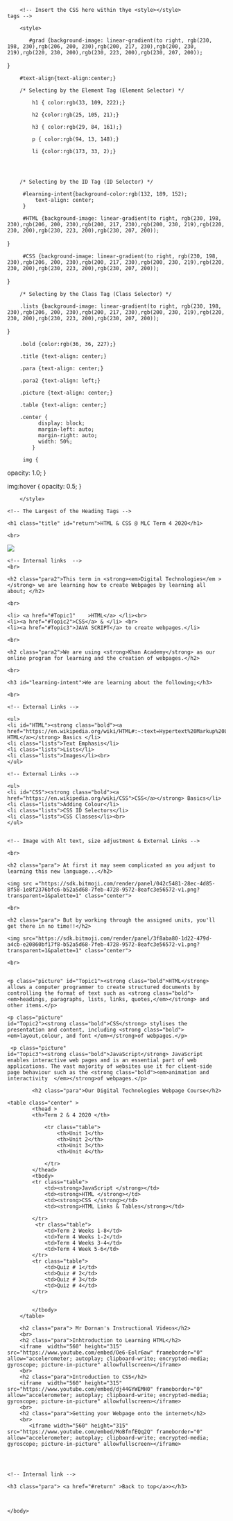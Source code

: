 <!DOCTYPE html>
<html>
    <head>
        <meta charset="utf-8">
        <title>Year 8 HTML & CSS Units 1-3</title>
        
        <!-- Insert the CSS here within thye <style></style>            tags -->
        
        <style>
        
           #grad {background-image: linear-gradient(to right, rgb(230, 198, 230),rgb(206, 200, 230),rgb(200, 217, 230),rgb(200, 230, 219),rgb(220, 230, 200),rgb(230, 223, 200),rgb(230, 207, 200));
}
        
        #text-align{text-align:center;}
        
        /* Selecting by the Element Tag (Element Selector) */ 
         
            h1 { color:rgb(33, 109, 222);}
            
            h2 {color:rgb(25, 105, 21);}
            
            h3 { color:rgb(29, 84, 161);}
            
            p { color:rgb(94, 13, 148);}
            
            li {color:rgb(173, 33, 2);}
            
           
            
            
        /* Selecting by the ID Tag (ID Selector) */ 
       
         #learning-intent{background-color:rgb(132, 189, 152);
             text-align: center;
         }
         
         #HTML {background-image: linear-gradient(to right, rgb(230, 198, 230),rgb(206, 200, 230),rgb(200, 217, 230),rgb(200, 230, 219),rgb(220, 230, 200),rgb(230, 223, 200),rgb(230, 207, 200));
} 
         
         #CSS {background-image: linear-gradient(to right, rgb(230, 198, 230),rgb(206, 200, 230),rgb(200, 217, 230),rgb(200, 230, 219),rgb(220, 230, 200),rgb(230, 223, 200),rgb(230, 207, 200));
}
         

        /* Selecting by the Class Tag (Class Selector) */ 
        
        .lists {background-image: linear-gradient(to right, rgb(230, 198, 230),rgb(206, 200, 230),rgb(200, 217, 230),rgb(200, 230, 219),rgb(220, 230, 200),rgb(230, 223, 200),rgb(230, 207, 200));
}
        
        .bold {color:rgb(36, 36, 227);}
        
        .title {text-align: center;}
        
        .para {text-align: center;}
        
        .para2 {text-align: left;}
        
        .picture {text-align: center;}
        
        .table {text-align: center;}
        
        .center {
              display: block;
              margin-left: auto;
              margin-right: auto;
              width: 50%;
            }
            
         img {
  opacity: 1.0;
}

img:hover {
  opacity: 0.5;
}
         
            
        </style>
        
</head>
    <body id="grad">
    
    <!-- The Largest of the Heading Tags -->
    
    <h1 class="title" id="return">HTML & CSS @ MLC Term 4 2020</h1> 
    
    <br>
    
   <img src="https://sdk.bitmoji.com/render/panel/150136d0-bf26-4d28-bdd1-a7a5552b771e-b52a5d68-7feb-4728-9572-8eafc3e56572-v1.png?transparent=1&palette=1" class="center">
   
   <br>
   

    
    <!-- Internal links  -->
    <br>
    
    <h2 class="para2">This term in <strong><em>Digital Technologies</em ></strong> we are learning how to create Webpages by learning all about; </h2>
    
    <br>
    
    <li> <a href="#Topic1"    >HTML</a> </li><br>
    <li><a href="#Topic2">CSS</a> & </li> <br> 
    <li><a href="#Topic3">JAVA SCRIPT</a> to create webpages.</li>
    
    <br>
     
    <h2 class="para2">We are using <strong>Khan Academy</strong> as our online program for learning and the creation of webpages.</h2>
    
    <br>
 
    <h3 id="learning-intent">We are learning about the following;</h3>
    
    <br>
      
    <!-- External Links -->
      
    <ul>    
    <li id="HTML"><strong class="bold"><a href="https://en.wikipedia.org/wiki/HTML#:~:text=Hypertext%20Markup%20Language%20(HTML)%20is,scripting%20languages%20such%20as%20JavaScript."> HTML</a></strong> Basics </li>
    <li class="lists">Text Emphasis</li>
    <li class="lists">Lists</li>
    <li class="lists">Images</li><br>
    </ul>

    <!-- External Links -->

    <ul>
    <li id="CSS"><strong class="bold"><a href="https://en.wikipedia.org/wiki/CSS">CSS</a></strong> Basics</li>
    <li class="lists">Adding Colour</li>
    <li class="lists">CSS ID Selectors</li>
    <li class="lists">CSS Classes</li><br>
    </ul>
    

    <!-- Image with Alt text, size adjustment & External Links -->
    
    <br>
    
    <h2 class="para"> At first it may seem complicated as you adjust to learning this new language...</h2>
    
    <img src ="https://sdk.bitmoji.com/render/panel/042c5481-28ec-4d85-8f58-1e8f2376bfc6-b52a5d68-7feb-4728-9572-8eafc3e56572-v1.png?transparent=1&palette=1" class="center">
    
    <br>
    
    <h2 class="para"> But by working through the assigned units, you'll get there in no time!!</h2>
    
    <img src="https://sdk.bitmoji.com/render/panel/3f8aba80-1d22-479d-a4cb-e20860bf17f8-b52a5d68-7feb-4728-9572-8eafc3e56572-v1.png?transparent=1&palette=1" class="center">
    
    <br>


    <p class="picture" id="Topic1"><strong class="bold">HTML</strong> allows a computer programmer to create structured documents by controlling the format of text such as <strong class="bold"><em>headings, paragraphs, lists, links, quotes,</em></strong> and other items.</p>

    <p class="picture"
    id="Topic2"><strong class="bold">CSS</strong> stylises the presentation and content, including <strong class="bold"><em>layout,colour, and font </em></strong>of webpages.</p>
    
     <p class="picture"
    id="Topic3"><strong class="bold">JavaScript</strong> JavaScript enables interactive web pages and is an essential part of web applications. The vast majority of websites use it for client-side page behaviour such as the <strong class="bold"><em>animation and interactivity  </em></strong>of webpages.</p>
    
            <h2 class="para">Our Digital Technologies Webpage Course</h2>

    <table class="center" >
            <thead >
            <th>Term 2 & 4 2020 </th>
          
                <tr class="table">
                    <th>Unit 1</th>
                    <th>Unit 2</th>
                    <th>Unit 3</th>
                    <th>Unit 4</th>
                    
                </tr>
            </thead>
            <tbody>
            <tr class="table">
                <td><strong>JavaScript </strong></td>
                <td><strong>HTML </strong></td>
                <td><strong>CSS </strong></td>
                <td><strong>HTML Links & Tables</strong></td>
                
            </tr>
             <tr class="table">
                <td>Term 2 Weeks 1-8</td>
                <td>Term 4 Weeks 1-2</td>
                <td>Term 4 Weeks 3-4</td>
                <td>Term 4 Week 5-6</td>
            </tr>
            <tr class="table">
                <td>Quiz # 1</td>
                <td>Quiz # 2</td>
                <td>Quiz # 3</td>
                <td>Quiz # 4</td>
            </tr>
                
                
            </tbody>
        </table>
        
        <h2 class="para"> Mr Dornan's Instructional Videos</h2>
        <br>
        <h2 class="para">Inhtroduction to Learning HTML</h2>
        <iframe  width="560" height="315" src="https://www.youtube.com/embed/Oe6-Eolr6aw" frameborder="0" allow="accelerometer; autoplay; clipboard-write; encrypted-media; gyroscope; picture-in-picture" allowfullscreen></iframe>
        <br>
        <h2 class="para">Introduction to CSS</h2>
        <iframe  width="560" height="315" src="https://www.youtube.com/embed/dj44GYWEMH0" frameborder="0" allow="accelerometer; autoplay; clipboard-write; encrypted-media; gyroscope; picture-in-picture" allowfullscreen></iframe>
        <br>
        <h2 class="para">Getting your Webpage onto the internet</h2>
        <br>
           <iframe width="560" height="315" src="https://www.youtube.com/embed/MoBfnfEQq2Q" frameborder="0" allow="accelerometer; autoplay; clipboard-write; encrypted-media; gyroscope; picture-in-picture" allowfullscreen></iframe>
     
    
    

    <!-- Internal link -->
    
    <h3 class="para"> <a href="#return" >Back to top</a>></h3>
    


    </body>
</html>
